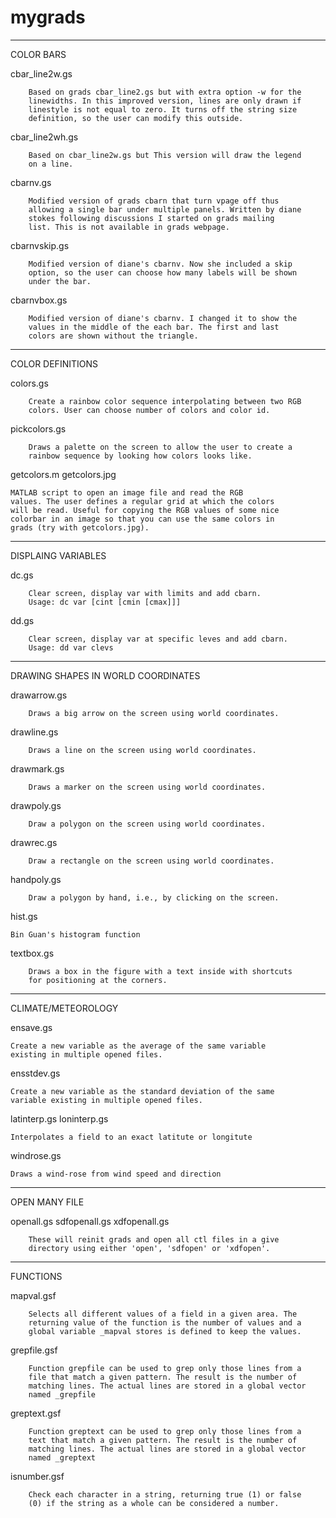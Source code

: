 mygrads
=======

___________________________________________________________________________
COLOR BARS

cbar_line2w.gs 

        Based on grads cbar_line2.gs but with extra option -w for the
        linewidths. In this improved version, lines are only drawn if
        linestyle is not equal to zero. It turns off the string size
        definition, so the user can modify this outside.

cbar_line2wh.gs

        Based on cbar_line2w.gs but This version will draw the legend
        on a line.

cbarnv.gs 

        Modified version of grads cbarn that turn vpage off thus
        allowing a single bar under multiple panels. Written by diane
        stokes following discussions I started on grads mailing
        list. This is not available in grads webpage.

cbarnvskip.gs 

        Modified version of diane's cbarnv. Now she included a skip
        option, so the user can choose how many labels will be shown
        under the bar.

cbarnvbox.gs 

        Modified version of diane's cbarnv. I changed it to show the
        values in the middle of the each bar. The first and last
        colors are shown without the triangle. 

___________________________________________________________________________
COLOR DEFINITIONS

colors.gs

        Create a rainbow color sequence interpolating between two RGB
        colors. User can choose number of colors and color id.

pickcolors.gs

        Draws a palette on the screen to allow the user to create a
        rainbow sequence by looking how colors looks like.

getcolors.m
getcolors.jpg

	MATLAB script to open an image file and read the RGB
	values. The user defines a regular grid at which the colors
	will be read. Useful for copying the RGB values of some nice
	colorbar in an image so that you can use the same colors in
	grads (try with getcolors.jpg).

___________________________________________________________________________
DISPLAING VARIABLES

dc.gs

        Clear screen, display var with limits and add cbarn.
        Usage: dc var [cint [cmin [cmax]]]

dd.gs

        Clear screen, display var at specific leves and add cbarn.
        Usage: dd var clevs

___________________________________________________________________________
DRAWING SHAPES IN WORLD COORDINATES

drawarrow.gs

        Draws a big arrow on the screen using world coordinates.

drawline.gs

        Draws a line on the screen using world coordinates.

drawmark.gs

        Draws a marker on the screen using world coordinates.

drawpoly.gs

        Draw a polygon on the screen using world coordinates.

drawrec.gs

        Draw a rectangle on the screen using world coordinates.

handpoly.gs

        Draw a polygon by hand, i.e., by clicking on the screen.

hist.gs

	Bin Guan's histogram function

textbox.gs

        Draws a box in the figure with a text inside with shortcuts
        for positioning at the corners.

___________________________________________________________________________
CLIMATE/METEOROLOGY

ensave.gs

	Create a new variable as the average of the same variable
	existing in multiple opened files.

ensstdev.gs

	Create a new variable as the standard deviation of the same
	variable existing in multiple opened files.

latinterp.gs
loninterp.gs

	Interpolates a field to an exact latitute or longitute

windrose.gs

	Draws a wind-rose from wind speed and direction

___________________________________________________________________________
OPEN MANY FILE

openall.gs
sdfopenall.gs
xdfopenall.gs

        These will reinit grads and open all ctl files in a give
        directory using either 'open', 'sdfopen' or 'xdfopen'.

___________________________________________________________________________
FUNCTIONS

mapval.gsf

        Selects all different values of a field in a given area. The
        returning value of the function is the number of values and a
        global variable _mapval stores is defined to keep the values.

grepfile.gsf
 
        Function grepfile can be used to grep only those lines from a
        file that match a given pattern. The result is the number of
        matching lines. The actual lines are stored in a global vector
        named _grepfile

greptext.gsf 

        Function greptext can be used to grep only those lines from a
        text that match a given pattern. The result is the number of
        matching lines. The actual lines are stored in a global vector
        named _greptext

isnumber.gsf 

        Check each character in a string, returning true (1) or false
        (0) if the string as a whole can be considered a number.


